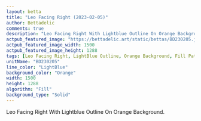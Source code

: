 ```yaml
---
layout: betta
title: "Leo Facing Right (2023-02-05)"
author: Bettadelic
comments: true
description: "Leo Facing Right With Lightblue Outline On Orange Background."
actpub_featured_image: "https://bettadelic.art/static/bettas/BD230205.jpg"
actpub_featured_image_width: 1500
actpub_featured_image_height: 1288
tags: [Leo Facing Right, LightBlue Outline, Orange Background, Fill Pattern, February 2023, Solid Background Pattern]
unitName: "BD230205"
line_color: "LightBlue"
background_color: "Orange"
width: 1500
height: 1288
algorithm: "Fill"
background_type: "Solid"
---
```


Leo Facing Right With Lightblue Outline On Orange Background.
